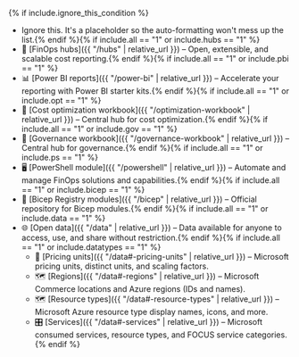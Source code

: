 <!-- markdownlint-disable MD041 -->

{% if include.ignore_this_condition %}

- Ignore this. It's a placeholder so the auto-formatting won't mess up the list.{% endif %}{% if include.all == "1" or include.hubs == "1" %}
- 🏦 [FinOps hubs]({{ "/hubs" | relative_url }}) – Open, extensible, and scalable cost reporting.{% endif %}{% if include.all == "1" or include.pbi == "1" %}
- 📊 [Power BI reports]({{ "/power-bi" | relative_url }}) – Accelerate your reporting with Power BI starter kits.{% endif %}{% if include.all == "1" or include.opt == "1" %}
- 📒 [Cost optimization workbook]({{ "/optimization-workbook" | relative_url }}) – Central hub for cost optimization.{% endif %}{% if include.all == "1" or include.gov == "1" %}
- 📒 [Governance workbook]({{ "/governance-workbook" | relative_url }}) – Central hub for governance.{% endif %}{% if include.all == "1" or include.ps == "1" %}
- 🖥️ [PowerShell module]({{ "/powershell" | relative_url }}) – Automate and manage FinOps solutions and capabilities.{% endif %}{% if include.all == "1" or include.bicep == "1" %}
- 🦾 [Bicep Registry modules]({{ "/bicep" | relative_url }}) – Official repository for Bicep modules.{% endif %}{% if include.all == "1" or include.data == "1" %}
- 🌐 [Open data]({{ "/data" | relative_url }}) – Data available for anyone to access, use, and share without restriction.{% endif %}{% if include.all == "1" or include.datatypes == "1" %}
  - 📏 [Pricing units]({{ "/data#-pricing-units" | relative_url }}) – Microsoft pricing units, distinct units, and scaling factors.
  - 🗺️ [Regions]({{ "/data#-regions" | relative_url }}) – Microsoft Commerce locations and Azure regions (IDs and names).
  - 🗺️ [Resource types]({{ "/data#-resource-types" | relative_url }}) – Microsoft Azure resource type display names, icons, and more.
  - 🎛️ [Services]({{ "/data#-services" | relative_url }}) – Microsoft consumed services, resource types, and FOCUS service categories.{% endif %}
